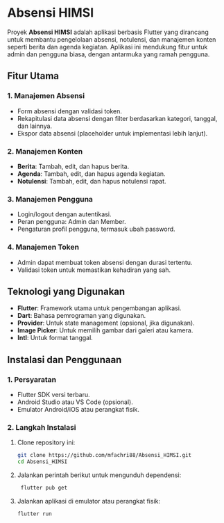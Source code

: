 # Absensi HIMSI

Proyek **Absensi HIMSI** adalah aplikasi berbasis Flutter yang dirancang untuk membantu pengelolaan absensi, notulensi, dan manajemen konten seperti berita dan agenda kegiatan. Aplikasi ini mendukung fitur untuk admin dan pengguna biasa, dengan antarmuka yang ramah pengguna.

## Fitur Utama

### 1. **Manajemen Absensi**
- Form absensi dengan validasi token.
- Rekapitulasi data absensi dengan filter berdasarkan kategori, tanggal, dan lainnya.
- Ekspor data absensi (placeholder untuk implementasi lebih lanjut).

### 2. **Manajemen Konten**
- **Berita**: Tambah, edit, dan hapus berita.
- **Agenda**: Tambah, edit, dan hapus agenda kegiatan.
- **Notulensi**: Tambah, edit, dan hapus notulensi rapat.

### 3. **Manajemen Pengguna**
- Login/logout dengan autentikasi.
- Peran pengguna: Admin dan Member.
- Pengaturan profil pengguna, termasuk ubah password.

### 4. **Manajemen Token**
- Admin dapat membuat token absensi dengan durasi tertentu.
- Validasi token untuk memastikan kehadiran yang sah.

## Teknologi yang Digunakan
- **Flutter**: Framework utama untuk pengembangan aplikasi.
- **Dart**: Bahasa pemrograman yang digunakan.
- **Provider**: Untuk state management (opsional, jika digunakan).
- **Image Picker**: Untuk memilih gambar dari galeri atau kamera.
- **Intl**: Untuk format tanggal.

## Instalasi dan Penggunaan

### 1. **Persyaratan**
- Flutter SDK versi terbaru.
- Android Studio atau VS Code (opsional).
- Emulator Android/iOS atau perangkat fisik.

### 2. **Langkah Instalasi**
1. Clone repository ini:
   ```bash
   git clone https://github.com/mfachri88/Absensi_HIMSI.git
   cd Absensi_HIMSI
2. Jalankan perintah berikut untuk mengunduh dependensi:
   ```bash
    flutter pub get
3. Jalankan aplikasi di emulator atau perangkat fisik:
   ```bash
   flutter run

